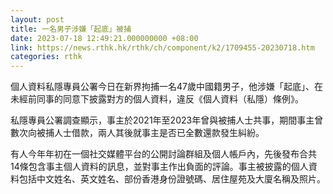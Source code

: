 ```yaml
---
layout: post
title: 一名男子涉嫌「起底」被捕
date: 2023-07-18 12:49:21.000000000 +08:00
link: https://news.rthk.hk/rthk/ch/component/k2/1709455-20230718.htm
categories: rthk
---
```


個人資料私隱專員公署今日在新界拘捕一名47歲中國籍男子，他涉嫌「起底」、在未經前同事的同意下披露對方的個人資料，違反《個人資料（私隱）條例》。

私隱專員公署調查顯示，事主於2021年至2023年曾與被捕人士共事，期間事主曾數次向被捕人士借款，兩人其後就事主是否已全數還款發生糾紛。

有人今年年初在一個社交媒體平台的公開討論群組及個人帳戶內，先後發布合共14條包含事主個人資料的訊息，並對事主作出負面的評論。事主被披露的個人資料包括中文姓名、英文姓名、部份香港身份證號碼、居住屋苑及大廈名稱及照片。
